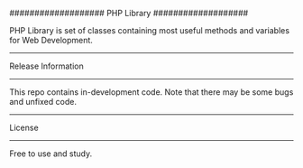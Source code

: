 ###################
PHP Library
###################

PHP Library is set of classes containing most useful methods and variables for Web Development.

*******************
Release Information
*******************

This repo contains in-development code. Note that there may be some bugs and unfixed code.

*******
License
*******

Free to use and study.